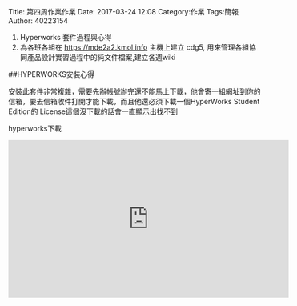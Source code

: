 Title: 第四周作業作業
Date: 2017-03-24 12:08
Category:作業
Tags:簡報
Author: 40223154




<!-- PELICAN_END_SUMMARY -->

1.  Hyperworks 套件過程與心得 
2. 為各班各組在 https://mde2a2.kmol.info 主機上建立 cdg5, 用來管理各組協同產品設計實習過程中的純文件檔案,建立各週wiki

##HYPERWORKS安裝心得

安裝此套件非常複雜，需要先辦帳號辦完還不能馬上下載，他會寄一組網址到你的信箱，要去信箱收件打開才能下載，而且他還必須下載一個HyperWorks Student Edition的 License這個沒下載的話會一直顯示出找不到 

hyperworks下載

<iframe width="560" height="315" src="https://www.youtube.com/embed/tmuroV_YeYE" frameborder="0" allowfullscreen></iframe>